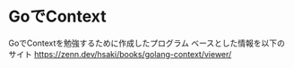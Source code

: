 # GoでContext
GoでContextを勉強するために作成したプログラム
ベースとした情報を以下のサイト
https://zenn.dev/hsaki/books/golang-context/viewer/